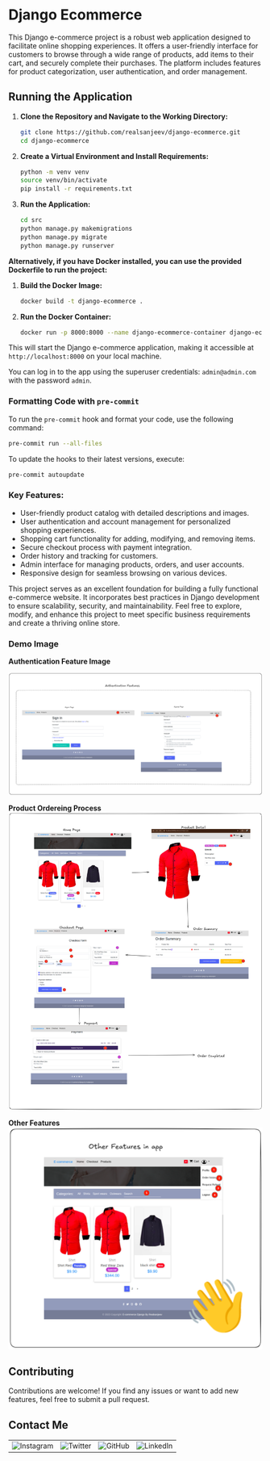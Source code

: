 # Django Ecommerce
This Django e-commerce project is a robust web application designed to facilitate online shopping experiences. It offers a user-friendly interface for customers to browse through a wide range of products, add items to their cart, and securely complete their purchases. The platform includes features for product categorization, user authentication, and order management.

## Running the Application

1. **Clone the Repository and Navigate to the Working Directory:**
    ```bash
    git clone https://github.com/realsanjeev/django-ecommerce.git
    cd django-ecommerce
    ```

2. **Create a Virtual Environment and Install Requirements:**
    ```bash
    python -m venv venv
    source venv/bin/activate
    pip install -r requirements.txt
    ```

3. **Run the Application:**
    ```bash
    cd src
    python manage.py makemigrations
    python manage.py migrate
    python manage.py runserver
    ```

**Alternatively, if you have Docker installed, you can use the provided Dockerfile to run the project:**

   1. **Build the Docker Image:**
        ```bash
        docker build -t django-ecommerce .
        ```

   2. **Run the Docker Container:**
        ```bash
        docker run -p 8000:8000 --name django-ecommerce-container django-ecommerce
        ```

This will start the Django e-commerce application, making it accessible at `http://localhost:8000` on your local machine.

You can log in to the app using the superuser credentials: `admin@admin.com` with the password `admin`.

### Formatting Code with `pre-commit`

To run the `pre-commit` hook and format your code, use the following command:
```bash
pre-commit run --all-files
```

To update the hooks to their latest versions, execute:
```bash
pre-commit autoupdate
```

### Key Features:
- User-friendly product catalog with detailed descriptions and images.
- User authentication and account management for personalized shopping experiences.
- Shopping cart functionality for adding, modifying, and removing items.
- Secure checkout process with payment integration.
- Order history and tracking for customers.
- Admin interface for managing products, orders, and user accounts.
- Responsive design for seamless browsing on various devices.

This project serves as an excellent foundation for building a fully functional e-commerce website. It incorporates best practices in Django development to ensure scalability, security, and maintainability. Feel free to explore, modify, and enhance this project to meet specific business requirements and create a thriving online store.

### Demo Image
**Authentication Feature Image**

![authentication Feature](images/authentication_image.png)

**Product Ordereing Process**
![Product order Process](images/product_order_process.png)

**Other Features**
![Other Features](images/other_features.png)

## Contributing

Contributions are welcome! If you find any issues or want to add new features, feel free to submit a pull request.

## Contact Me

<table>
  <tr>
    <td><img src="https://github.com/realsanjeev/protfolio/blob/main/src/assets/images/instagram.png" alt="Instagram" width="50" height="50"></td>
    <td><img src="https://github.com/realsanjeev/protfolio/blob/main/src/assets/images/twitter.png" alt="Twitter" width="50" height="50"></td>
    <td><img src="https://github.com/realsanjeev/protfolio/blob/main/src/assets/images/github.png" alt="GitHub" width="50" height="50"></td>
    <td><img src="https://github.com/realsanjeev/protfolio/blob/main/src/assets/images/linkedin-logo.png" alt="LinkedIn" width="50" height="50"></td>
  </tr>
</table>

